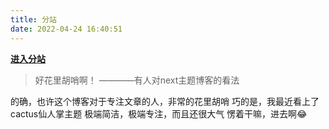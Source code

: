 ```yaml
---
title: 分站
date: 2022-04-24 16:40:51
---
```

[**进入分站**](https://hehysh1.github.io/)

>好花里胡哨啊！
————有人对next主题博客的看法

的确，也许这个博客对于专注文章的人，非常的花里胡哨
巧的是，我最近看上了cactus仙人掌主题
极端简洁，极端专注，而且还很大气
愣着干嘛，进去啊😂